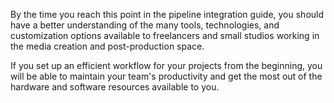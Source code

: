 By the time you reach this point in the pipeline integration guide, you should have a better understanding of the many tools, technologies, and customization options available to freelancers and small studios working in the media creation and post-production space.

If you set up an efficient workflow for your projects from the beginning, you will be able to maintain your team's productivity and get the most out of the hardware and software resources available to you.

[^1]: Connecting simulation to audio DSP with parameters", [Microsoft Project Acoustics](theme/theme1.xml), Web, January, 2022.